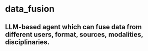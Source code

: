 # data_fusion
## LLM-based agent which can fuse data from different users, format, sources, modalities, disciplinaries. 
